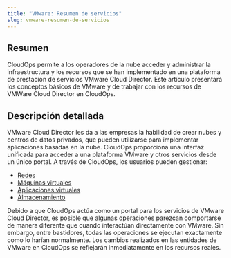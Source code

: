 ```yaml
---
title: "VMware: Resumen de servicios"
slug: vmware-resumen-de-servicios
---
```



## Resumen

CloudOps permite a los operadores de la nube acceder y administrar la infraestructura y los recursos que se han implementado en una plataforma de prestación de servicios VMware Cloud Director. Este artículo presentará los conceptos básicos de VMware y de trabajar con los recursos de VMWare Cloud Director en CloudOps.

## Descripción detallada

VMware Cloud Director les da a las empresas la habilidad de crear nubes y centros de datos privados, que pueden utilizarse para implementar aplicaciones basadas en la nube. CloudOps proporciona una interfaz unificada para acceder a una plataforma VMware y otros servicios desde un único portal. A través de CloudOps, los usuarios pueden gestionar:

-   [Redes](vmware-networking.md)
-   [Máquinas virtuales](vmware-virtual-machines.md)
-   [Aplicaciones virtuales](vmware-virtual-applications.md)
-   [Almacenamiento](vmware-storage.md)

Debido a que CloudOps actúa como un portal para los servicios de VMware Cloud Director, es posible que algunas operaciones parezcan comportarse de manera diferente que cuando interactúan directamente con VMware. Sin embargo, entre bastidores, todas las operaciones se ejecutan exactamente como lo harían normalmente. Los cambios realizados en las entidades de VMware en CloudOps se reflejarán inmediatamente en los recursos reales.

